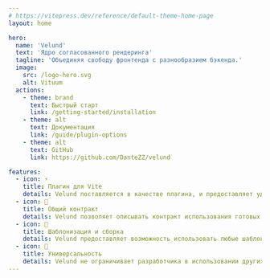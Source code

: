 ```yaml
---
# https://vitepress.dev/reference/default-theme-home-page
layout: home

hero:
  name: 'Velund'
  text: 'Ядро согласованного рендеринга'
  tagline: 'Объединяя свободу фронтенда с разнообразием бэкенда.'
  image:
    src: /logo-hero.svg
    alt: Vituum
  actions:
    - theme: brand
      text: Быстрый старт
      link: /getting-started/installation
    - theme: alt
      text: Документация
      link: /guide/plugin-options
    - theme: alt
      text: GitHub
      link: https://github.com/DanteZZ/velund

features:
  - icon: ⚡️
    title: Плагин для Vite
    details: Velund поставляется в качестве плагина, и предоставляет удобный API для расширения функционала.
  - icon: 🔗
    title: Общий контракт
    details: Velund позволяет описывать контракт использования готовых компонентов между FrontEnd и BackEnd.
  - icon: 🧩
    title: Шаблонизация и сборка
    details: Velund предоставляет возможность использовать любые шаблонизаторы и генераторы кода для BackEnd.
  - icon: 👋
    title: Универсальность
    details: Velund не ограничивает разработчика в использовании других ui-фреймворков благодаря своей архитектуре.
---
```

